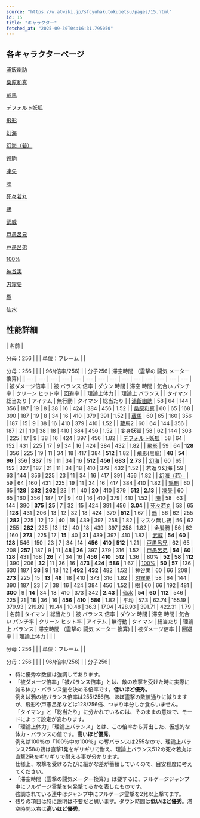 ```yaml
---
source: "https://w.atwiki.jp/sfcyuhakutokubetsu/pages/15.html"
id: 15
title: "キャラクター"
fetched_at: "2025-09-30T04:16:31.795050"
---
```


## 各キャラクターページ

[浦飯幽助](https://w.atwiki.jp//w.atwiki.jp/sfcyuhakutokubetsu/pages/16.html "浦飯幽助 (2461d)")
  
[桑原和真](https://w.atwiki.jp//w.atwiki.jp/sfcyuhakutokubetsu/pages/17.html "桑原和真 (2640d)")
  
[蔵馬](https://w.atwiki.jp//w.atwiki.jp/sfcyuhakutokubetsu/pages/19.html "蔵馬 (133d)")
  
[デフォルト妖狐](https://w.atwiki.jp//w.atwiki.jp/sfcyuhakutokubetsu/pages/20.html "デフォルト妖狐 (2564d)")
  
[飛影](https://w.atwiki.jp//w.atwiki.jp/sfcyuhakutokubetsu/pages/18.html "飛影 (2002d)")
  
[幻海](https://w.atwiki.jp//w.atwiki.jp/sfcyuhakutokubetsu/pages/21.html "幻海 (2724d)")
  
[幻海（若）](https://w.atwiki.jp//w.atwiki.jp/sfcyuhakutokubetsu/pages/22.html "幻海（若） (3758d)")
  
[鈴駒](https://w.atwiki.jp//w.atwiki.jp/sfcyuhakutokubetsu/pages/23.html "鈴駒 (2541d)")
  
[凍矢](https://w.atwiki.jp//w.atwiki.jp/sfcyuhakutokubetsu/pages/24.html "凍矢 (2951d)")
  
[陣](https://w.atwiki.jp//w.atwiki.jp/sfcyuhakutokubetsu/pages/25.html "陣 (189d)")
  
[死々若丸](https://w.atwiki.jp//w.atwiki.jp/sfcyuhakutokubetsu/pages/26.html "死々若丸 (2783d)")
  
[鴉](https://w.atwiki.jp//w.atwiki.jp/sfcyuhakutokubetsu/pages/27.html "鴉 (518d)")
  
[武威](https://w.atwiki.jp//w.atwiki.jp/sfcyuhakutokubetsu/pages/28.html "武威 (1918d)")
  
[戸愚呂兄](https://w.atwiki.jp//w.atwiki.jp/sfcyuhakutokubetsu/pages/29.html "戸愚呂兄 (1077d)")
  
[戸愚呂弟](https://w.atwiki.jp//w.atwiki.jp/sfcyuhakutokubetsu/pages/30.html "戸愚呂弟 (132d)")
  
[100%](https://w.atwiki.jp//w.atwiki.jp/sfcyuhakutokubetsu/pages/31.html "100% (2575d)")
  
[神谷実](https://w.atwiki.jp//w.atwiki.jp/sfcyuhakutokubetsu/pages/32.html "神谷実 (2921d)")
  
[刃霧要](https://w.atwiki.jp//w.atwiki.jp/sfcyuhakutokubetsu/pages/33.html "刃霧要 (2096d)")
  
[樹](https://w.atwiki.jp//w.atwiki.jp/sfcyuhakutokubetsu/pages/34.html "樹 (1973d)")
  
[仙水](https://w.atwiki.jp//w.atwiki.jp/sfcyuhakutokubetsu/pages/35.html "仙水 (2293d)")

## 性能詳細

| 名前 |

 分母：256 | | |
 単位：フレーム | |

 分母：256 | | | |
 96/(倍率/256) | | 分子256 | 滞空時間 （霊撃の 闘気 メーター 換算) |
| --- | --- | --- | --- | --- | --- | --- | --- | --- | --- | --- | --- | --- | --- |
|
 被ダメージ倍率 | | 被 バランス 倍率 | ダウン 時間 | 滞空 時間 | 気合い パンチ率 | クリーン ヒット率 |
 回避率 | |
 理論上体力 | | 理論上 バランス |
| タイマン | 総当たり | アイテム | 無行動 | タイマン | 総当たり |
| [浦飯幽助](https://w.atwiki.jp//w.atwiki.jp/sfcyuhakutokubetsu/pages/16.html "浦飯幽助 (2461d)") | 58 | 64 | 144 | 356 | 187 | 19 | 8 | 38 | 16 | 424 | 384 | 456 | 1.52 |
| [桑原和真](https://w.atwiki.jp//w.atwiki.jp/sfcyuhakutokubetsu/pages/17.html "桑原和真 (2640d)") | 60 | 65 | 168 | 390 | 187 | 19 | 8 | 34 | 16 | 410 | 379 | 391 | 1.52 |
| [蔵馬](https://w.atwiki.jp//w.atwiki.jp/sfcyuhakutokubetsu/pages/19.html "蔵馬 (133d)") | 60 | 65 | 160 | 356 | 187 | 15 | 9 | 38 | 16 | 410 | 379 | 410 | 1.52 |
| 蔵馬2 | 60 | 64 | 144 | 356 | 187 | 21 | 10 | 38 | 18 | 410 | 384 | 456 | 1.52 |
| 変身妖狐 | 58 | 62 | 144 | 303 | 225 | 17 | 9 | 38 | 16 | 424 | 397 | 456 | 1.82 |
| [デフォルト妖狐](https://w.atwiki.jp//w.atwiki.jp/sfcyuhakutokubetsu/pages/20.html "デフォルト妖狐 (2564d)") | 58 | 64 | 152 | 431 | 225 | 17 | 9 | 34 | 16 | 424 | 384 | 432 | 1.82 |
| [飛影](https://w.atwiki.jp//w.atwiki.jp/sfcyuhakutokubetsu/pages/18.html "飛影 (2002d)") | 59 | 64 | **128** | 356 | 225 | 19 | 11 | 34 | 18 | 417 | 384 | **512** | 1.82 |
| 飛影(黒龍) | **48** | **54** | **96** | 356 | **337** | 19 | 11 | 34 | 16 | **512** | **456** | **683** | **2.73** |
| [幻海](https://w.atwiki.jp//w.atwiki.jp/sfcyuhakutokubetsu/pages/21.html "幻海 (2724d)") | 60 | 65 | 152 | 327 | 187 | 21 | 11 | 34 | 18 | 410 | 379 | 432 | 1.52 |
| 若返り幻海 | 59 | 63 | 144 | 356 | 225 | 23 | 11 | 34 | 16 | 417 | 391 | 456 | 1.82 |
| [幻海（若）](https://w.atwiki.jp//w.atwiki.jp/sfcyuhakutokubetsu/pages/22.html "幻海（若） (3758d)") | 59 | 64 | 160 | 431 | 225 | 19 | 11 | 34 | 16 | 417 | 384 | 410 | 1.82 |
| [鈴駒](https://w.atwiki.jp//w.atwiki.jp/sfcyuhakutokubetsu/pages/23.html "鈴駒 (2541d)") | 60 | 65 | **128** | **282** | **262** | 23 | 11 | 40 | **20** | 410 | 379 | **512** | **2.13** |
| [凍矢](https://w.atwiki.jp//w.atwiki.jp/sfcyuhakutokubetsu/pages/24.html "凍矢 (2951d)") | 60 | 65 | 160 | 356 | 187 | 17 | 9 | 40 | 16 | 410 | 379 | 410 | 1.52 |
| [陣](https://w.atwiki.jp//w.atwiki.jp/sfcyuhakutokubetsu/pages/25.html "陣 (189d)") | 58 | 63 | 144 | 390 | **375** | **25** | 7 | 32 | 15 | 424 | 391 | 456 | **3.04** |
| [死々若丸](https://w.atwiki.jp//w.atwiki.jp/sfcyuhakutokubetsu/pages/26.html "死々若丸 (2783d)") | 58 | 65 | **128** | 431 | 206 | 13 | 12 | 32 | 18 | 424 | 379 | **512** | 1.67 |
| [鴉](https://w.atwiki.jp//w.atwiki.jp/sfcyuhakutokubetsu/pages/27.html "鴉 (518d)") | 56 | 62 | 255 | **282** | 225 | 12 | 12 | 40 | 18 | 439 | 397 | 258 | 1.82 |
| マスク無し鴉 | 56 | 62 | 255 | **282** | 225 | 13 | 12 | 40 | 18 | 439 | 397 | 258 | 1.82 |
| 金髪鴉 | 56 | 62 | 160 | **273** | 225 | 17 | **15** | 40 | **21** | 439 | 397 | 410 | 1.82 |
| [武威](https://w.atwiki.jp//w.atwiki.jp/sfcyuhakutokubetsu/pages/28.html "武威 (1918d)") | **54** | **60** | **128** | 546 | 150 | 23 | 7 | 34 | 14 | **456** | **410** | **512** | 1.21 |
| [戸愚呂兄](https://w.atwiki.jp//w.atwiki.jp/sfcyuhakutokubetsu/pages/29.html "戸愚呂兄 (1077d)") | 62 | 65 | 208 | **257** | 187 | 9 | 11 | **48** | **26** | 397 | 379 | 316 | 1.52 |
| [戸愚呂弟](https://w.atwiki.jp//w.atwiki.jp/sfcyuhakutokubetsu/pages/30.html "戸愚呂弟 (132d)") | **54** | **60** | **128** | 431 | 168 | **26** | 7 | 34 | 16 | **456** | **410** | **512** | 1.36 |
| 80% | **52** | **58** | **112** | 390 | 206 | **32** | 11 | 36 | 16 | **473** | **424** | **586** | 1.67 |
| [100%](https://w.atwiki.jp//w.atwiki.jp/sfcyuhakutokubetsu/pages/31.html "100% (2575d)") | **50** | **57** | 136 | 630 | 187 | **38** | 9 | 18 | 12 | **492** | **432** | 482 | 1.52 |
| [神谷実](https://w.atwiki.jp//w.atwiki.jp/sfcyuhakutokubetsu/pages/32.html "神谷実 (2921d)") | 60 | 66 | 208 | **273** | 225 | 15 | **13** | **48** | 18 | 410 | 373 | 316 | 1.82 |
| [刃霧要](https://w.atwiki.jp//w.atwiki.jp/sfcyuhakutokubetsu/pages/33.html "刃霧要 (2096d)") | 58 | 64 | 144 | 390 | 187 | 23 | 7 | 38 | 16 | 424 | 384 | 456 | 1.52 |
| [樹](https://w.atwiki.jp//w.atwiki.jp/sfcyuhakutokubetsu/pages/34.html "樹 (1973d)") | 60 | 66 | 192 | 481 | **300** | 9 | **14** | 34 | 18 | 410 | 373 | 342 | **2.43** |
| [仙水](https://w.atwiki.jp//w.atwiki.jp/sfcyuhakutokubetsu/pages/35.html "仙水 (2293d)") | **54** | **60** | **112** | 546 | 225 | 21 | **18** | 36 | 16 | **456** | **410** | **586** | 1.82 |
| 平均 | 57.3 | 62.74 | 155.19 | 379.93 | 219.89 | 19.44 | 10.48 | 36.3 | 17.04 | 428.93 | 391.71 | 422.31 | 1.79 |
| 名前 | タイマン | 総当たり | 被 バランス 倍率 | ダウン 時間 | 滞空 時間 | 気合い パンチ率 | クリーン ヒット率 | アイテム | 無行動 | タイマン | 総当たり | 理論上 バランス | 滞空時間 （霊撃の 闘気 メーター 換算) |
|
 被ダメージ倍率 | |
 回避率 | |
 理論上体力 | |
|

 分母：256 | | |
 単位：フレーム | |

 分母：256 | | | |
 96/(倍率/256) | | 分子256 |

* 特に優秀な数値は強調してあります。
* 「被ダメージ倍率」「被バランス倍率」とは、敵の攻撃を受けた時に実際に減る体力・バランス量を決める倍率です。**低いほど優秀。**  
  例えば鴉の被バランス倍率は255/256倍、ほぼ霊撃の数値通りに減りますが、飛影や戸愚呂弟などは128/256倍、つまり半分しか食らいません。  
  「タイマン」と「総当たり」に分かれているのは、そのままの意味で、モードによって設定が変わります。
* 「理論上体力」「理論上バランス」とは、この倍率から算出した、仮想的な体力・バランスの値です。**高いほど優秀**。  
  例えば100％の「100％中の100％」の奪バランスは255なので、理論上バランス258の鴉は直撃1発をギリギリで耐え、理論上バランス512の死々若丸は直撃2発をギリギリで耐える事が分かります。  
  仕様上、攻撃を受けるたびに細かな差が蓄積していくので、目安程度に考えてください。
* 「滞空時間（霊撃の闘気メーター換算）」は要するに、フルゲージジャンプ中にフルゲージ霊撃を何発撃てるかを表したものです。  
  強調されている連中はジャンプ中にフルゲージ霊撃を2発以上撃てます。
* 残りの項目は特に説明は不要だと思います。ダウン時間は**低いほど優秀**。滞空時間以右は**高いほど優秀**。
